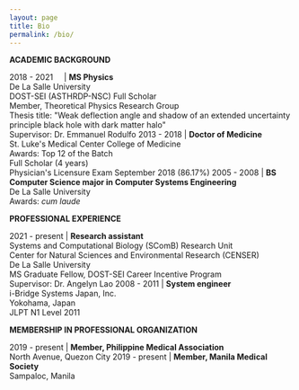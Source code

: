 ```yaml
---
layout: page
title: Bio
permalink: /bio/
---
```

**ACADEMIC BACKGROUND**

2018 - 2021 &nbsp; &nbsp; | **MS Physics** <br> De La Salle University <br> DOST-SEI (ASTHRDP-NSC) Full Scholar <br> Member, Theoretical Physics Research Group <br> Thesis title: "Weak deflection angle and shadow of an extended uncertainty principle black hole with dark matter halo" <br> Supervisor: Dr. Emmanuel Rodulfo
2013 - 2018 | **Doctor of Medicine** <br> St. Luke's Medical Center College of Medicine <br> Awards: Top 12 of the Batch <br> Full Scholar (4 years) <br> Physician's Licensure Exam September 2018 (86.17%)
2005 - 2008 | **BS Computer Science major in Computer Systems Engineering** <br> De La Salle University <br> Awards: *cum laude*

**PROFESSIONAL EXPERIENCE**

2021 - present | **Research assistant** <br> Systems and Computational Biology (SComB) Research Unit <br> Center for Natural Sciences and Environmental Research (CENSER) <br> De La Salle University <br> MS Graduate Fellow, DOST-SEI Career Incentive Program <br> Supervisor: Dr. Angelyn Lao
2008 - 2011 | **System engineer** <br> i-Bridge Systems Japan, Inc. <br> Yokohama, Japan <br> JLPT N1 Level 2011

**MEMBERSHIP IN PROFESSIONAL ORGANIZATION**

2019 - present | **Member, Philippine Medical Association** <br> North Avenue, Quezon City
2019 - present | **Member, Manila Medical Society** <br> Sampaloc, Manila
